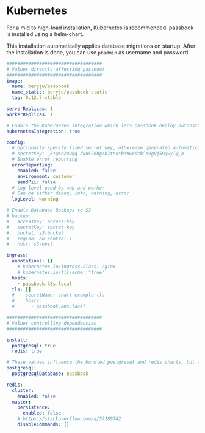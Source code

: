 # Kubernetes

For a mid to high-load installation, Kubernetes is recommended. passbook is installed using a helm-chart.

This installation automatically applies database migrations on startup. After the installation is done, you can use `pbadmin` as username and password.

```yaml
###################################
# Values directly affecting passbook
###################################
image:
  name: beryju/passbook
  name_static: beryju/passbook-static
  tag: 0.12.7-stable

serverReplicas: 1
workerReplicas: 1

# Enable the Kubernetes integration which lets passbook deploy outposts into kubernetes
kubernetesIntegration: true

config:
  # Optionally specify fixed secret_key, otherwise generated automatically
  # secretKey: _k*@6h2u2@q-dku57hhgzb7tnx*ba9wodcb^s9g0j59@=y(@_o
  # Enable error reporting
  errorReporting:
    enabled: false
    environment: customer
    sendPii: false
  # Log level used by web and worker
  # Can be either debug, info, warning, error
  logLevel: warning

# Enable Database Backups to S3
# backup:
#   accessKey: access-key
#   secretKey: secret-key
#   bucket: s3-bucket
#   region: eu-central-1
#   host: s3-host

ingress:
  annotations: {}
    # kubernetes.io/ingress.class: nginx
    # kubernetes.io/tls-acme: "true"
  hosts:
    - passbook.k8s.local
  tls: []
  #  - secretName: chart-example-tls
  #    hosts:
  #      - passbook.k8s.local

###################################
# Values controlling dependencies
###################################

install:
  postgresql: true
  redis: true

# These values influence the bundled postgresql and redis charts, but are also used by passbook to connect
postgresql:
  postgresqlDatabase: passbook

redis:
  cluster:
    enabled: false
  master:
    persistence:
      enabled: false
    # https://stackoverflow.com/a/59189742
    disableCommands: []
```
